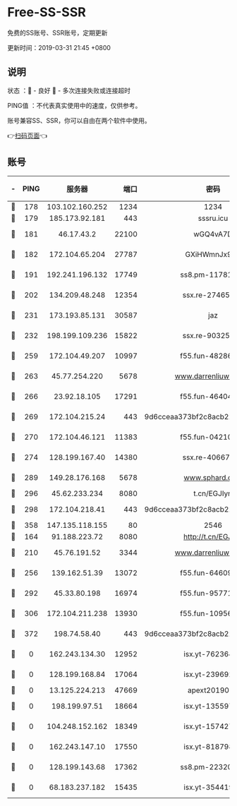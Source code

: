 # Free-SS-SSR

免费的SS账号、SSR账号，定期更新

更新时间：2019-03-31 21:45 +0800

## 说明

状态     ：🙂 - 良好 🙁 - 多次连接失败或连接超时

PING值   ：不代表真实使用中的速度，仅供参考。

账号兼容SS、SSR，你可以自由在两个软件中使用。

👉[扫码页面](https://liesauer.github.io/Free-SS-SSR/)👈

## 账号

|-|PING|服务器|端口|密码|加密方式|区域|
|:----:|:----:|:-----:|-----:|:----:|:----:|:----:|
|🙂|178|103.102.160.252|1234|1234|rc4-md5|JP|
|🙂|179|185.173.92.181|443|sssru.icu|rc4-md5|RU|
|🙂|181|46.17.43.2|22100|wGQ4vA7D|aes-256-gcm|RU|
|🙂|182|172.104.65.204|27787|GXiHWmnJx94S|aes-256-cfb|JP|
|🙂|191|192.241.196.132|17749|ss8.pm-11781750|aes-256-cfb|US|
|🙂|202|134.209.48.248|12354|ssx.re-27465668|aes-256-cfb|US|
|🙂|231|173.193.85.131|30587|jaz|aes-256-cfb|US|
|🙂|232|198.199.109.236|15822|ssx.re-90325864|aes-256-cfb|US|
|🙂|259|172.104.49.207|10997|f55.fun-48286538|aes-256-cfb|SG|
|🙂|263|45.77.254.220|5678|www.darrenliuwei.com|aes-256-cfb|SG|
|🙂|266|23.92.18.105|17291|f55.fun-46404698|aes-256-cfb|US|
|🙂|269|172.104.215.24|443|9d6cceaa373bf2c8acb22e60b6a58be6|aes-256-cfb|US|
|🙂|270|172.104.46.121|11383|f55.fun-04210255|aes-256-cfb|SG|
|🙂|274|128.199.167.40|14380|ssx.re-40667368|aes-256-cfb|SG|
|🙂|289|149.28.176.168|5678|www.sphard.com|aes-256-cfb|AU|
|🙂|296|45.62.233.234|8080|t.cn/EGJIyrl|rc4-md5|CA|
|🙂|298|172.104.218.41|443|9d6cceaa373bf2c8acb22e60b6a58be6|aes-256-cfb|US|
|🙂|358|147.135.118.155|80|2546|chacha20|US|
|🙂|164|91.188.223.72|8080|http://t.cn/EGJIyrl|rc4-md5|RU|
|🙂|210|45.76.191.52|3344|www.darrenliuwei.com|aes-256-cfb|JP|
|🙂|256|139.162.51.39|13072|f55.fun-64609790|aes-256-cfb|SG|
|🙂|292|45.33.80.198|16974|f55.fun-95771159|aes-256-cfb|US|
|🙂|306|172.104.211.238|13930|f55.fun-10956587|aes-256-cfb|US|
|🙂|372|198.74.58.40|443|9d6cceaa373bf2c8acb22e60b6a58be6|aes-256-cfb|US|
|🙁|0|162.243.134.30|12952|isx.yt-76236422|aes-256-cfb|US|
|🙁|0|128.199.168.84|17064|isx.yt-23969273|aes-256-cfb|SG|
|🙁|0|13.125.224.213|47669|apext2019001|chacha20|KR|
|🙁|0|198.199.97.51|18664|isx.yt-13559717|aes-256-cfb|US|
|🙁|0|104.248.152.162|18349|isx.yt-15742711|aes-256-cfb|SG|
|🙁|0|162.243.147.10|17550|isx.yt-81879846|aes-256-cfb|US|
|🙁|0|128.199.143.68|17362|ss8.pm-22320506|aes-256-cfb|SG|
|🙁|0|68.183.237.182|15435|isx.yt-35441993|aes-256-cfb|SG|
